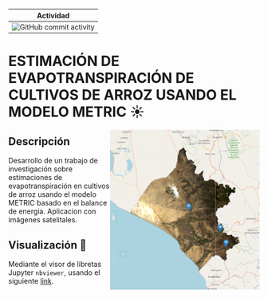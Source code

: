 | Actividad |
|-----------|
|![GitHub commit activity](https://img.shields.io/github/commit-activity/w/vilcagamarracf/Inv_arroz_METRIC?style=flat-square)|

# ESTIMACIÓN DE EVAPOTRANSPIRACIÓN DE CULTIVOS DE ARROZ USANDO EL MODELO METRIC ☀️

<img src="figures/Region_of_Interest.PNG" alt="Zona de trabajo" align='right' width=300/>

## Descripción 
Desarrollo de un trabajo de investigación sobre estimaciones de evapotranspiración en cultivos de arroz usando el modelo METRIC basado en el balance de energia. Aplicacion con imágenes satelitales.

## Visualización 📓
Mediante el visor de libretas Jupyter `nbviewer`, usando el siguiente [link](https://nbviewer.jupyter.org/github/vilcagamarracf/Inv_arroz_METRIC/blob/main/jupyter_notebook/Inv_Arroz_METRIC.ipynb).
